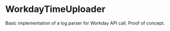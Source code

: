 # WorkdayTimeUploader

Basic implementation of a log parser for Workday API call. Proof of concept.
